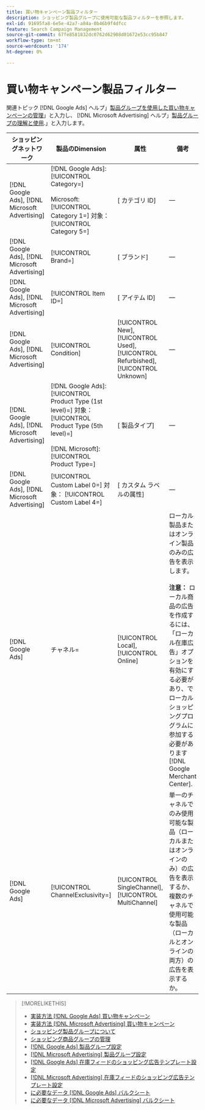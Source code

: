 ```yaml
---
title: 買い物キャンペーン製品フィルター
description: ショッピング製品グループに使用可能な製品フィルターを参照します。
exl-id: 91695fa8-6e5e-42a7-a84a-0b46b9f4dfcc
feature: Search Campaign Management
source-git-commit: 67fe8581832dc0762d62908d01672e53cc95b847
workflow-type: tm+mt
source-wordcount: '174'
ht-degree: 0%

---
```


# 買い物キャンペーン製品フィルター

関連トピック [!DNL Google Ads] ヘルプ」[製品グループを使用した買い物キャンペーンの管理](https://support.google.com/google-ads/answer/6275317)」と入力し、 [!DNL Microsoft Advertising] ヘルプ」[製品グループの理解と使用](https://help.ads.microsoft.com/#apex/bae/en/56782).」と入力します。

| ショッピングネットワーク | 製品のDimension | 属性 | 備考 |
|----|----|----|----|
| [!DNL Google Ads], [!DNL Microsoft Advertising] | [!DNL Google Ads]: [!UICONTROL Category=]<br><br>Microsoft: [!UICONTROL Category 1=] 対象： [!UICONTROL Category 5=] | \[ カテゴリ ID\] | — |
| [!DNL Google Ads], [!DNL Microsoft Advertising] | [!UICONTROL Brand=] | \[ ブランド\] | — |
| [!DNL Google Ads], [!DNL Microsoft Advertising] | [!UICONTROL Item ID=] | \[ アイテム ID\] | — |
| [!DNL Google Ads], [!DNL Microsoft Advertising] | [!UICONTROL Condition] | [!UICONTROL New], [!UICONTROL Used], [!UICONTROL Refurbished], [!UICONTROL Unknown] | — |
| [!DNL Google Ads], [!DNL Microsoft Advertising] | [!DNL Google Ads]: [!UICONTROL Product Type (1st level)=] 対象： [!UICONTROL Product Type (5th level)=]<br><br>[!DNL Microsoft]: [!UICONTROL Product Type=] | \[ 製品タイプ\] | — |
| [!DNL Google Ads], [!DNL Microsoft Advertising] | [!UICONTROL Custom Label 0=] 対象： [!UICONTROL Custom Label 4=] | \[ カスタム ラベルの属性\] | — |
| [!DNL Google Ads] | チャネル= | [!UICONTROL Local], [!UICONTROL Online] | ローカル製品またはオンライン製品のみの広告を表示します。<br><br><b>注意：</b> ローカル商品の広告を作成するには、「ローカル在庫広告」オプションを有効にする必要があり、でローカルショッピングプログラムに参加する必要があります [!DNL Google Merchant Center]. |
| [!DNL Google Ads] | [!UICONTROL ChannelExclusivity=] | [!UICONTROL SingleChannel], [!UICONTROL MultiChannel] | 単一のチャネルでのみ使用可能な製品（ローカルまたはオンラインのみ）の広告を表示するか、複数のチャネルで使用可能な製品（ローカルとオンラインの両方）の広告を表示するか。 |

>[!MORELIKETHIS]
>
>* [実装方法 [!DNL Google Ads] 買い物キャンペーン](/help/search-social-commerce/campaign-management/special-campaign-types/google-shopping-campaigns.md)
>* [実装方法 [!DNL Microsoft Advertising] 買い物キャンペーン](/help/search-social-commerce/campaign-management/special-campaign-types/microsoft-shopping-campaigns.md)
>* [ショッピング製品グループについて](product-group-about.md)
>* [ショッピング商品グループの管理](product-group-manage.md)
>* [[!DNL Google Ads] 製品グループ設定](/help/search-social-commerce/campaign-management/campaigns/product-group-settings-google.md)
>* [[!DNL Microsoft Advertising] 製品グループ設定](/help/search-social-commerce/campaign-management/campaigns/product-group-settings-microsoft.md)
>* [[!DNL Google Ads] 在庫フィードのショッピング広告テンプレート設定](/help/search-social-commerce/campaign-management/inventory-feeds/ad-templates/template-google-shopping.md)
>* [[!DNL Microsoft Advertising] 在庫フィードのショッピング広告テンプレート設定](/help/search-social-commerce/campaign-management/inventory-feeds/ad-templates/template-microsoft-shopping.md)
>* [に必要なデータ [!DNL Google Ads] バルクシート](/help/search-social-commerce/campaign-management/bulksheets/bulksheet-data-formats/bulksheet-data-google.md)
>* [に必要なデータ [!DNL Microsoft Advertising] バルクシート](/help/search-social-commerce/campaign-management/bulksheets/bulksheet-data-formats/bulksheet-data-microsoft.md)

